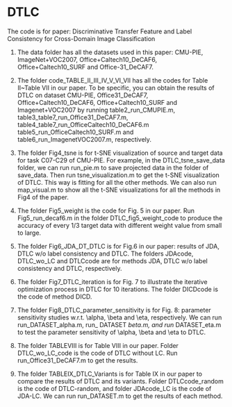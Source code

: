# DTLC
The code is for paper: Discriminative Transfer Feature and Label Consistency for Cross-Domain Image Classification

1. The data folder has all the datasets used in this paper: CMU-PIE, ImageNet+VOC2007, Office+Caltech10_DeCAF6, Office+Caltech10_SURF and Office-31_DeCAF7.

2. The folder code_TABLE_II_III_IV_V_VI_VII has all the codes for Table II~Table VII in our paper. To be specific, you can obtain the results of DTLC on dataset CMU-PIE, Office31_DeCAF7, Office+Caltech10_DeCAF6, Office+Caltech10_SURF and Imagenet+VOC2007 by running table2_run_CMUPIE.m, table3_table7_run_Office31_DeCAF7.m, table4_table7_run_OfficeCaltech10_DeCAF6.m table5_run_OfficeCaltech10_SURF.m and table6_run_ImagenetVOC2007.m, respectively.

3. The folder Fig4_tsne is for t-SNE visualization of source and target data for task C07-C29 of CMU-PIE. For example, in the DTLC_tsne_save_data folder, we can run run_pie.m to save projected data in the folder of save_data. Then run tsne_visualization.m to get the t-SNE visualization of DTLC. This way is fitting for all the other methods. We can also run map_visual.m to show all the t-SNE visualizations for all the methods in Fig4 of the paper.

4. The folder Fig5_weight is the code for Fig. 5 in our paper. Run Fig5_run_decaf6.m in the folder DTLC_fig5_weight_code to produce the accuracy of every 1/3 target data with different weight value from small to large. 

5. The folder Fig6_JDA_DT_DTLC is for Fig.6 in our paper: results of JDA, DTLC w/o label consistency and DTLC. The folders JDAcode, DTLC_wo_LC and DTLCcode are for methods JDA, DTLC w/o label consistency and DTLC, respectively.

6. The folder Fig7_DTLC_iteration is for Fig. 7 to illustrate the iterative optimization process in DTLC for 10 iterations. The folder DICDcode is the code of method DICD.

7. The folder Fig8_DTLC_parameter_sensitivity is for Fig. 8: parameter sensitivity studies w.r.t. \alpha, \beta and \eta, respectively. We can run run_DATASET_alpha.m, run_ DATASET _beta.m, and run_ DATASET_eta.m to test the parameter sensitivity of \alpha, \beta and \eta to DTLC.

8. The folder TABLEVIII is for Table VIII in our paper. Folder DTLC_wo_LC_code is the code of DTLC without LC. Run run_Office31_DeCAF7.m to get the results.

9. The folder TABLEIX_DTLC_Variants is for Table IX in our paper to compare the results of DTLC and its variants. Folder DTLCcode_random is the code of DTLC-random, and folder JDAcode_LC is the code of JDA-LC. We can run run_DATASET.m to get the results of each method.



